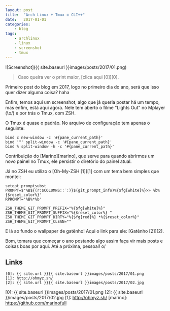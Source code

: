 ```yaml
---
layout: post
title:	"Arch Linux + Tmux = CLI++"
date:	2017-01-01
categories:
    - blog
tags:
    - archlinux
    - linux
    - screenshot
    - tmux
---
```


![Screenshot]({{ site.baseurl }}images/posts/2017/01.png)

> Caso queira ver o print maior, [clica aqui \[0\]][0].

Primeiro post do blog em 2017, logo no primeiro dia do ano, será que isso quer dizer alguma coisa? haha

Enfim, temos aqui um screenshot, algo que já queria postar há um tempo, mas enfim, está aqui agora. Nele tem aberto o filme "Lights Out" no Mplayer (\o/) e por trás o Tmux, com ZSH.

O Tmux é quase o padrão. No arquivo de configuração tem apenas o seguinte:

~~~
bind c new-window -c '#{pane_current_path}'
bind '"' split-window -c '#{pane_current_path}'
bind % split-window -h -c '#{pane_current_path}'
~~~

Contribuição do [Marino][marino], que serve para quando abrirmos um novo painel no Tmux, ele persistir o diretório do painel atual.

Já no ZSH eu utilizo o [Oh-My-ZSH \[1\]][1] com um tema bem simples que montei:

~~~
setopt promptsubst
PROMPT=$'%B${(r:$COLUMNS::¨:)}$(git_prompt_info)%{$fg[white]%}>> %b%{$reset_color%}'
RPROMPT='%B%*%b'

ZSH_THEME_GIT_PROMPT_PREFIX="%{$fg[white]%}"
ZSH_THEME_GIT_PROMPT_SUFFIX="%{$reset_color%} "
ZSH_THEME_GIT_PROMPT_DIRTY="%{$fg[red]%} *%{$reset_color%}"
ZSH_THEME_GIT_PROMPT_CLEAN=""
~~~

E lá ao fundo o wallpaper de gatênho! Aqui o link para ele: [Gatênho \[2\]][2].

Bom, tomara que começar o ano postando algo assim faça vir mais posts e coisas boas por aqui. Até a próxima, pessoal! o/

## Links

~~~
[0]: {{ site.url }}{{ site.baseurl }}images/posts/2017/01.png
[1]: http://ohmyz.sh/
[2]: {{ site.url }}{{ site.baseurl }}images/posts/2017/02.jpg
~~~

[0]: {{ site.baseurl }}images/posts/2017/01.png
[2]: {{ site.baseurl }}images/posts/2017/02.jpg
[1]: http://ohmyz.sh/
[marino]: https://github.com/marinofull
